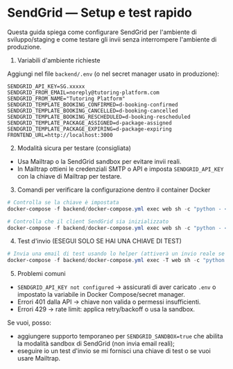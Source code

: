 # SendGrid — Setup e test rapido

Questa guida spiega come configurare SendGrid per l'ambiente di sviluppo/staging e come testare gli invii senza interrompere l'ambiente di produzione.

1) Variabili d'ambiente richieste

Aggiungi nel file `backend/.env` (o nel secret manager usato in produzione):

```
SENDGRID_API_KEY=SG.xxxxx
SENDGRID_FROM_EMAIL=noreply@tutoring-platform.com
SENDGRID_FROM_NAME="Tutoring Platform"
SENDGRID_TEMPLATE_BOOKING_CONFIRMED=d-booking-confirmed
SENDGRID_TEMPLATE_BOOKING_CANCELLED=d-booking-cancelled
SENDGRID_TEMPLATE_BOOKING_RESCHEDULED=d-booking-rescheduled
SENDGRID_TEMPLATE_PACKAGE_ASSIGNED=d-package-assigned
SENDGRID_TEMPLATE_PACKAGE_EXPIRING=d-package-expiring
FRONTEND_URL=http://localhost:3000
```

2) Modalità sicura per testare (consigliata)

- Usa Mailtrap o la SendGrid sandbox per evitare invii reali.
- In Mailtrap ottieni le credenziali SMTP o API e imposta `SENDGRID_API_KEY` con la chiave di Mailtrap per testare.

3) Comandi per verificare la configurazione dentro il container Docker

```powershell
# Controlla se la chiave è impostata
docker-compose -f backend/docker-compose.yml exec web sh -c "python - <<'PY'\nimport os\nprint('SENDGRID_API_KEY set =', bool(os.getenv('SENDGRID_API_KEY')) )\nprint('SENDGRID_FROM_EMAIL =', os.getenv('SENDGRID_FROM_EMAIL'))\nPY"

# Controlla che il client SendGrid sia inizializzato
docker-compose -f backend/docker-compose.yml exec web sh -c "python - <<'PY'\nfrom app.services.email_service import email_service\nprint('sendgrid client configured =', email_service.client is not None)\nPY"
```

4) Test d'invio (ESEGUI SOLO SE HAI UNA CHIAVE DI TEST)

```powershell
# Invia una email di test usando lo helper (attiverà un invio reale se la chiave è valida)
docker-compose -f backend/docker-compose.yml exec -T web sh -c "python - <<'PY'\nimport asyncio, os\nfrom app.services.email_service import email_service\nasync def main():\n    if not email_service.client:\n        print('SendGrid non configurato, aborting test send.')\n        return\n    ok = await email_service._send_email(\n        to_email='tuo.indirizzo@example.com',\n        to_name='Test User',\n        template_id=os.getenv('SENDGRID_TEMPLATE_BOOKING_CONFIRMED','d-booking-confirmed'),\n        template_data={'student_name':'Test','tutor_name':'Tutor','subject':'Test','date':'01/01/2026','time':'12:00','booking_id':0,'platform_url':'http://localhost:3000'},\n        subject='Test invio email'\n    )\n    print('send result =', ok)\nasyncio.run(main())\nPY"
```

5) Problemi comuni

- `SENDGRID_API_KEY not configured` -> assicurati di aver caricato `.env` o impostato la variabile in Docker Compose/secret manager.
- Errori 401 dalla API -> chiave non valida o permessi insufficienti.
- Errori 429 -> rate limit: applica retry/backoff o usa la sandbox.

Se vuoi, posso:
- aggiungere supporto temporaneo per `SENDGRID_SANDBOX=true` che abilita la modalità sandbox di SendGrid (non invia email reali);
- eseguire io un test d'invio se mi fornisci una chiave di test o se vuoi usare Mailtrap.
